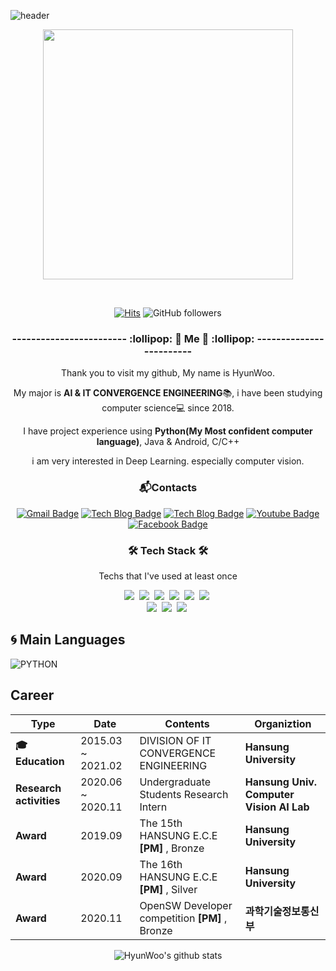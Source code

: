 

![header](https://capsule-render.vercel.app/api?type=soft&color=auto&height=150&section=header&text=HyunWooKim&fontSize=70&animation=twinkling)

<p align="center"><img src="https://github.com/user-attachments/assets/9ebb6151-775b-4467-9d9c-86b177c9cebf" height="400px" width="400px"></p>

<br>

  <div align=center> 
	
[![Hits](https://hits.seeyoufarm.com/api/count/incr/badge.svg?url=https%3A%2F%2Fgithub.com%2Fkhw11044&count_bg=%2379C83D&title_bg=%23555555&icon=&icon_color=%23E7E7E7&title=hits&edge_flat=false)](https://hits.seeyoufarm.com) ![GitHub followers](https://img.shields.io/github/followers/khw11044?color=blue&label=Follower&style=plastic)

  </div>
<h3 align="center"> ------------------------ :lollipop: 🍒 Me 🍒  :lollipop: ------------------------ </h3>

  <div align=center> 
	
Thank you to visit my github, My name is HyunWoo.

My major is **AI & IT CONVERGENCE ENGINEERING**📚, i have been studying computer science💻 since 2018.

I have project experience using **Python(My Most confident computer language)**, Java & Android, C/C++

i am very interested in Deep Learning. especially computer vision.

  </div>

  <div align=center>

### 📬Contacts		
[![Gmail Badge](https://img.shields.io/badge/Gmail-d14836?style=flat-square&logo=Gmail&logoColor=white&link=mailto:khw11044@gmail.com)](mailto:khw11044@gmail.com)
[![Tech Blog Badge](http://img.shields.io/badge/-Blog-green?style=flat-square&logo=github&link=https://khw11044.github.io/)](https://khw11044.github.io/)
[![Tech Blog Badge](http://img.shields.io/badge/-Blog-black?style=flat-square&logo=github&link=https://hyunew.github.io/)](https://hyunew.github.io/)
[![Youtube Badge](https://img.shields.io/badge/Youtube-ff0000?style=flat-square&logo=youtube&link=https://https://www.youtube.com/channel/UCXtZl_ebFmAMDECcMSICp-g?view_as=subscriber)](https://www.youtube.com/channel/UCXtZl_ebFmAMDECcMSICp-g?view_as=subscriber)
[![Facebook Badge](https://img.shields.io/badge/facebook-1877f2?style=flat-square&logo=facebook&logoColor=white&link=https://www.facebook.com/hyun.kim.12914)](https://www.facebook.com/hyun.kim.12914)
	
  </div>


<h3 align="center">🛠 Tech Stack 🛠</h3>

<p align="center"> Techs that I've used at least once </p>

<p align="center">
  <img src="https://img.shields.io/badge/Python-3766AB?style=flat-square&logo=Python&logoColor=white"/></a>&nbsp 
  <img src="https://img.shields.io/badge/Java-007396?style=flat-square&logo=Java&logoColor=white"/></a>&nbsp 
  <img src="https://img.shields.io/badge/C++-00599C?style=flat-square&logo=C%2B%2B&logoColor=white"/></a>&nbsp 
  <img src="https://img.shields.io/badge/C-A8B9CC?style=flat-square&logo=C&logoColor=white"/></a>&nbsp 
  <img src="https://img.shields.io/badge/Javascript-ffb13b?style=flat-square&logo=javascript&logoColor=white"/></a>&nbsp 
  <img src="https://img.shields.io/badge/css-1572B6?style=flat-square&logo=css3&logoColor=white"/></a>&nbsp 
  <br>
  <img src="https://img.shields.io/badge/Django-092E20?style=flat-square&logo=Django&logoColor=white"/></a>&nbsp 
  <img src="https://img.shields.io/badge/Mysql-E6B91E?style=flat-square&logo=MySql&logoColor=white"/></a>&nbsp 
  <img src="https://img.shields.io/badge/aws-333664?style=flat-square&logo=amazon-aws&logoColor=white"/></a>&nbsp 
</p>

## 🌀 Main Languages

![PYTHON](https://img.shields.io/badge/PYTHON-%E2%98%85%E2%98%85%E2%98%85%E2%98%85%E2%98%85%E2%98%86-0696D7?style=plastic&logo=Python&logoColor=white)


## Career
| **Type** | **Date** | **Contents** | **Organiztion** |
| ------ | ------ | ------ | ------ |
| **🎓Education** | 2015.03 ~ 2021.02 |DIVISION OF IT CONVERGENCE ENGINEERING | **Hansung University** |
| **Research activities** | 2020.06 ~ 2020.11 | Undergraduate Students Research Intern | **Hansung Univ. Computer Vision AI Lab** |
| **Award** | 2019.09 | The 15th HANSUNG E.C.E **[PM]** , Bronze| **Hansung University** |
| **Award** | 2020.09 | The 16th HANSUNG E.C.E **[PM]** , Silver| **Hansung University** |
| **Award** | 2020.11 | OpenSW Developer competition **[PM]** , Bronze| **과학기술정보통신부** |



  <div align=center> 

![HyunWoo's github stats](https://github-readme-stats.vercel.app/api?username=khw11044&show_icons=true)

  </div>
